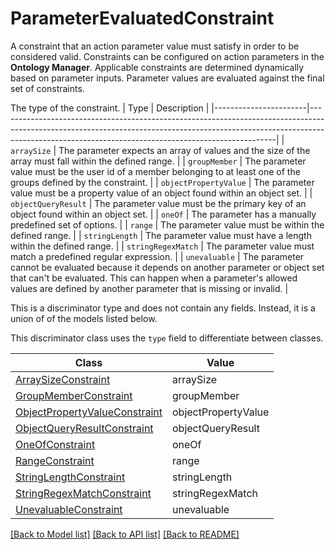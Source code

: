 # ParameterEvaluatedConstraint

A constraint that an action parameter value must satisfy in order to be considered valid.
Constraints can be configured on action parameters in the **Ontology Manager**. 
Applicable constraints are determined dynamically based on parameter inputs. 
Parameter values are evaluated against the final set of constraints.

The type of the constraint.
| Type                  | Description                                                                                                                                                                                                                     |
|-----------------------|---------------------------------------------------------------------------------------------------------------------------------------------------------------------------------------------------------------------------------|
| `arraySize`           | The parameter expects an array of values and the size of the array must fall within the defined range.                                                                                                                          |
| `groupMember`         | The parameter value must be the user id of a member belonging to at least one of the groups defined by the constraint.                                                                                                          |
| `objectPropertyValue` | The parameter value must be a property value of an object found within an object set.                                                                                                                                           |
| `objectQueryResult`   | The parameter value must be the primary key of an object found within an object set.                                                                                                                                            |
| `oneOf`               | The parameter has a manually predefined set of options.                                                                                                                                                                         |
| `range`               | The parameter value must be within the defined range.                                                                                                                                                                           |
| `stringLength`        | The parameter value must have a length within the defined range.                                                                                                                                                                |
| `stringRegexMatch`    | The parameter value must match a predefined regular expression.                                                                                                                                                                 |
| `unevaluable`         | The parameter cannot be evaluated because it depends on another parameter or object set that can't be evaluated. This can happen when a parameter's allowed values are defined by another parameter that is missing or invalid. |


This is a discriminator type and does not contain any fields. Instead, it is a union
of of the models listed below.

This discriminator class uses the `type` field to differentiate between classes.

| Class | Value
| ------------ | -------------
[ArraySizeConstraint](ArraySizeConstraint.md) | arraySize
[GroupMemberConstraint](GroupMemberConstraint.md) | groupMember
[ObjectPropertyValueConstraint](ObjectPropertyValueConstraint.md) | objectPropertyValue
[ObjectQueryResultConstraint](ObjectQueryResultConstraint.md) | objectQueryResult
[OneOfConstraint](OneOfConstraint.md) | oneOf
[RangeConstraint](RangeConstraint.md) | range
[StringLengthConstraint](StringLengthConstraint.md) | stringLength
[StringRegexMatchConstraint](StringRegexMatchConstraint.md) | stringRegexMatch
[UnevaluableConstraint](UnevaluableConstraint.md) | unevaluable


[[Back to Model list]](../../README.md#models-v1-link) [[Back to API list]](../../README.md#documentation-for-api-endpoints) [[Back to README]](../../README.md)
